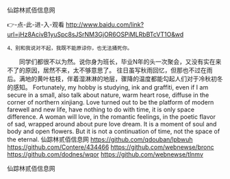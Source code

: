 
仙踪林贰佰信息网




👉-点-此-进-入-观看  http://www.baidu.com/link?url=jHz8AcivB1yuSpc8sJSrNM3GjOR6OSPiMLRbBTcVT1O&wd




	4、别和我说对不起，我既不能原谅你，也无法捅死你。
　　同学们都很不以为然。说你身为班长，毕业N年的头一次聚会，又没有实在来不了的原因，居然不来，太不够意思了。
往日虽写秋雨回忆，但那也不过在雨后。满地的黄叶枯枝，伴着湿淋淋的地层，骤降的温度都能勾起人们对于冷秋初冬的感知。
Fortunately, my hobby is studying, ink and graffiti, even if I am secure in a small, also talk about nature, warm heart rose, diffuse in the corner of northern xinjiang.
Love turned out to be the platform of modern farewell and new life, have nothing to do with time, it is only space difference.
A woman will love, in the romantic feelings, in the poetic flavor of sad, wrapped around about pure love dream.
It is a moment of soul and body and open flowers.
But it is not a continuation of time, not the space of the eternal.
仙踪林贰佰信息网 https://github.com/qdouban/lpbwuh
https://github.com/Contere/434466
https://github.com/webnewse/bronc
https://github.com/dodnes/wqor
https://github.com/webnewse/tlnmv





仙踪林贰佰信息网
